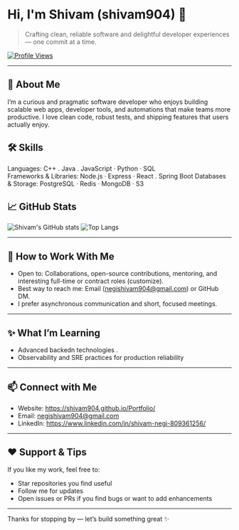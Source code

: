 # Hi, I'm Shivam (shivam904) 👋

> Crafting clean, reliable software and delightful developer experiences — one commit at a time.

[![Profile Views](https://komarev.com/ghpvc/?username=shivam904&color=0e75b6)](https://github.com/shivam904)

---

## 🔭 About Me
I’m a curious and pragmatic software developer who enjoys building scalable web apps, developer tools, and automations that make teams more productive. I love clean code, robust tests, and shipping features that users actually enjoy.


## 🛠️ Skills

Languages: C++ . Java . JavaScript · Python · SQL  
Frameworks & Libraries: Node.js · Express · React . Spring Boot
Databases & Storage: PostgreSQL · Redis · MongoDB · S3  


## 📈 GitHub Stats

![Shivam's GitHub stats](https://github-readme-stats.vercel.app/api?username=shivam904&show_icons=true&theme=default)
![Top Langs](https://github-readme-stats.vercel.app/api/top-langs/?username=shivam904&layout=compact&theme=default)

---

## 🤝 How to Work With Me
- Open to: Collaborations, open-source contributions, mentoring, and interesting full-time or contract roles (customize).
- Best way to reach me: Email (negishivam904@gmail.com) or GitHub DM.
- I prefer asynchronous communication and short, focused meetings.

---

## ✨ What I’m Learning
- Advanced backedn technologies .
- Observability and SRE practices for production reliability

---

## 📫 Connect with Me
- Website: https://shivam904.github.io/Portfolio/  
- Email: negishivam904@gmail.com  
- LinkedIn: https://www.linkedin.com/in/shivam-negi-809361256/  

---

## ❤️ Support & Tips
If you like my work, feel free to:
- Star repositories you find useful
- Follow me for updates
- Open issues or PRs if you find bugs or want to add enhancements

---

Thanks for stopping by — let’s build something great ✨
